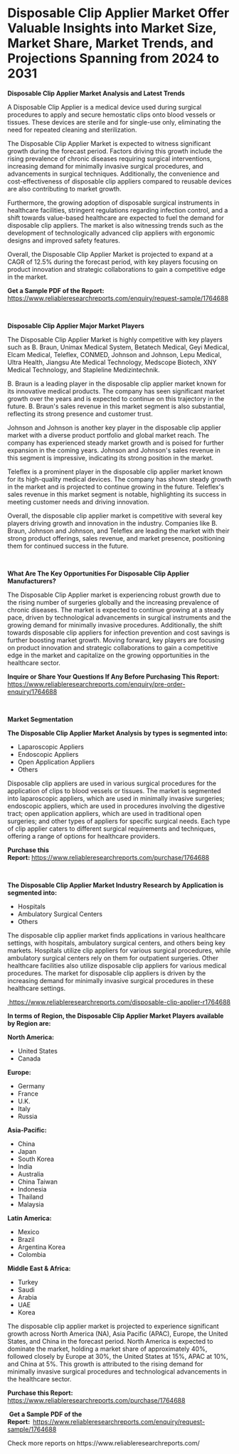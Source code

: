 <p><h1>Disposable Clip Applier Market Offer Valuable Insights into Market Size, Market Share, Market Trends, and Projections Spanning from 2024 to 2031</h1></p><p><strong>Disposable Clip Applier Market Analysis and Latest Trends</strong></p>
<p><p>A Disposable Clip Applier is a medical device used during surgical procedures to apply and secure hemostatic clips onto blood vessels or tissues. These devices are sterile and for single-use only, eliminating the need for repeated cleaning and sterilization.</p><p>The Disposable Clip Applier Market is expected to witness significant growth during the forecast period. Factors driving this growth include the rising prevalence of chronic diseases requiring surgical interventions, increasing demand for minimally invasive surgical procedures, and advancements in surgical techniques. Additionally, the convenience and cost-effectiveness of disposable clip appliers compared to reusable devices are also contributing to market growth.</p><p>Furthermore, the growing adoption of disposable surgical instruments in healthcare facilities, stringent regulations regarding infection control, and a shift towards value-based healthcare are expected to fuel the demand for disposable clip appliers. The market is also witnessing trends such as the development of technologically advanced clip appliers with ergonomic designs and improved safety features.</p><p>Overall, the Disposable Clip Applier Market is projected to expand at a CAGR of 12.5% during the forecast period, with key players focusing on product innovation and strategic collaborations to gain a competitive edge in the market.</p></p>
<p><strong>Get a Sample PDF of the Report:&nbsp;</strong> <a href="https://www.reliableresearchreports.com/enquiry/request-sample/1764688">https://www.reliableresearchreports.com/enquiry/request-sample/1764688</a></p>
<p>&nbsp;</p>
<p><strong>Disposable Clip Applier Major Market Players</strong></p>
<p><p>The Disposable Clip Applier Market is highly competitive with key players such as B. Braun, Unimax Medical System, Betatech Medical, Geyi Medical, Elcam Medical, Teleflex, CONMED, Johnson and Johnson, Lepu Medical, Ultra Health, Jiangsu Ate Medical Technology, Medscope Biotech, XNY Medical Technology, and Stapleline Medizintechnik.</p><p>B. Braun is a leading player in the disposable clip applier market known for its innovative medical products. The company has seen significant market growth over the years and is expected to continue on this trajectory in the future. B. Braun's sales revenue in this market segment is also substantial, reflecting its strong presence and customer trust.</p><p>Johnson and Johnson is another key player in the disposable clip applier market with a diverse product portfolio and global market reach. The company has experienced steady market growth and is poised for further expansion in the coming years. Johnson and Johnson's sales revenue in this segment is impressive, indicating its strong position in the market.</p><p>Teleflex is a prominent player in the disposable clip applier market known for its high-quality medical devices. The company has shown steady growth in the market and is projected to continue growing in the future. Teleflex's sales revenue in this market segment is notable, highlighting its success in meeting customer needs and driving innovation.</p><p>Overall, the disposable clip applier market is competitive with several key players driving growth and innovation in the industry. Companies like B. Braun, Johnson and Johnson, and Teleflex are leading the market with their strong product offerings, sales revenue, and market presence, positioning them for continued success in the future.</p></p>
<p>&nbsp;</p>
<p><strong>What Are The Key Opportunities For Disposable Clip Applier Manufacturers?</strong></p>
<p><p>The Disposable Clip Applier market is experiencing robust growth due to the rising number of surgeries globally and the increasing prevalence of chronic diseases. The market is expected to continue growing at a steady pace, driven by technological advancements in surgical instruments and the growing demand for minimally invasive procedures. Additionally, the shift towards disposable clip appliers for infection prevention and cost savings is further boosting market growth. Moving forward, key players are focusing on product innovation and strategic collaborations to gain a competitive edge in the market and capitalize on the growing opportunities in the healthcare sector.</p></p>
<p><strong>Inquire or Share Your Questions If Any Before Purchasing This Report:</strong> <a href="https://www.reliableresearchreports.com/enquiry/pre-order-enquiry/1764688">https://www.reliableresearchreports.com/enquiry/pre-order-enquiry/1764688</a></p>
<p>&nbsp;</p>
<p><strong>Market Segmentation</strong></p>
<p><strong>The Disposable Clip Applier Market Analysis by types is segmented into:</strong></p>
<p><ul><li>Laparoscopic Appliers</li><li>Endoscopic Appliers</li><li>Open Application Appliers</li><li>Others</li></ul></p>
<p><p>Disposable clip appliers are used in various surgical procedures for the application of clips to blood vessels or tissues. The market is segmented into laparoscopic appliers, which are used in minimally invasive surgeries; endoscopic appliers, which are used in procedures involving the digestive tract; open application appliers, which are used in traditional open surgeries; and other types of appliers for specific surgical needs. Each type of clip applier caters to different surgical requirements and techniques, offering a range of options for healthcare providers.</p></p>
<p><strong>Purchase this Report:&nbsp;</strong><a href="https://www.reliableresearchreports.com/purchase/1764688">https://www.reliableresearchreports.com/purchase/1764688</a></p>
<p>&nbsp;</p>
<p><strong>The Disposable Clip Applier Market Industry Research by Application is segmented into:</strong></p>
<p><ul><li>Hospitals</li><li>Ambulatory Surgical Centers</li><li>Others</li></ul></p>
<p><p>The disposable clip applier market finds applications in various healthcare settings, with hospitals, ambulatory surgical centers, and others being key markets. Hospitals utilize clip appliers for various surgical procedures, while ambulatory surgical centers rely on them for outpatient surgeries. Other healthcare facilities also utilize disposable clip appliers for various medical procedures. The market for disposable clip appliers is driven by the increasing demand for minimally invasive surgical procedures in these healthcare settings.</p></p>
<p><a href="https://www.reliableresearchreports.com/disposable-clip-applier-r1764688">&nbsp;https://www.reliableresearchreports.com/disposable-clip-applier-r1764688</a></p>
<p><strong>In terms of Region, the Disposable Clip Applier Market Players available by Region are:</strong></p>
<p>
    <p> <strong> North America: </strong>
        <ul>
            <li>United States</li>
            <li>Canada</li>
        </ul>
        </p> 
    <p> <strong> Europe: </strong>
        <ul>
            <li>Germany</li>
            <li>France</li>
            <li>U.K.</li>
            <li>Italy</li>
            <li>Russia</li>
        </ul>
        </p> 
    <p> <strong> Asia-Pacific: </strong>
        <ul>
            <li>China</li>
            <li>Japan</li>
            <li>South Korea</li>
            <li>India</li>
            <li>Australia</li>
            <li>China Taiwan</li>
            <li>Indonesia</li>
            <li>Thailand</li>
            <li>Malaysia</li>
        </ul>
        </p> 
    <p> <strong> Latin America: </strong>
        <ul>
            <li>Mexico</li>
            <li>Brazil</li>
            <li>Argentina Korea</li>
            <li>Colombia</li>
        </ul>
        </p> 
    <p> <strong> Middle East & Africa: </strong>
        <ul>
            <li>Turkey</li>
            <li>Saudi</li>
            <li>Arabia</li>
            <li>UAE</li>
            <li>Korea</li>
        </ul>
    </p>
    </p>
<p><p>The disposable clip applier market is projected to experience significant growth across North America (NA), Asia Pacific (APAC), Europe, the United States, and China in the forecast period. North America is expected to dominate the market, holding a market share of approximately 40%, followed closely by Europe at 30%, the United States at 15%, APAC at 10%, and China at 5%. This growth is attributed to the rising demand for minimally invasive surgical procedures and technological advancements in the healthcare sector.</p></p>
<p><strong>Purchase this Report: </strong><a href="https://www.reliableresearchreports.com/purchase/1764688">https://www.reliableresearchreports.com/purchase/1764688</a></p>
<p>&nbsp;<strong>Get a Sample PDF of the Report:&nbsp;&nbsp;</strong><a href="https://www.reliableresearchreports.com/enquiry/request-sample/1764688">https://www.reliableresearchreports.com/enquiry/request-sample/1764688</a></p>
<p><strong></strong></p>
<p>Check more reports on https://www.reliableresearchreports.com/</p>
